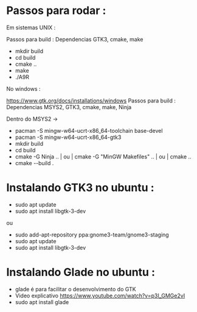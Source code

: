 # Passos para rodar : 

Em sistemas UNIX : 

Passos para build : Dependencias GTK3, cmake, make 
- mkdir build
- cd build
- cmake ..
- make
- ./A9R

No windows :

https://www.gtk.org/docs/installations/windows
Passos para build : Dependencias MSYS2, GTK3, cmake, make, Ninja

Dentro do MSYS2 -> 
- pacman -S mingw-w64-ucrt-x86_64-toolchain base-devel
- pacman -S mingw-w64-ucrt-x86_64-gtk3
- mkdir build
- cd build
- cmake -G Ninja .. | ou | cmake -G "MinGW Makefiles" .. | ou | cmake .. 
- cmake --build .

# Instalando GTK3 no ubuntu : 

- sudo apt update
- sudo apt install libgtk-3-dev

ou 

- sudo add-apt-repository ppa:gnome3-team/gnome3-staging
- sudo apt update
- sudo apt install libgtk-3-dev

# Instalando Glade no ubuntu :  

- glade é para facilitar o desenvolvimento do GTK
- Video explicativo https://www.youtube.com/watch?v=p3I_GMGe2vI
- sudo apt install glade

